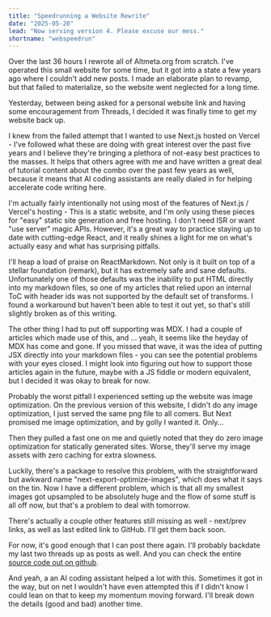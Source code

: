 ```yaml
---
title: "Speedrunning a Website Rewrite"
date: "2025-05-20"
lead: "Now serving version 4. Please excuse our mess."
shortname: "webspeedrun"
---
```


Over the last 36 hours I rewrote all of Altmeta.org from scratch. I've operated this small website for some time, but it got into a state a few years ago where I couldn't add new posts. I made an elaborate plan to revamp, but that failed to materialize, so the website went neglected for a long time.

Yesterday, between being asked for a personal website link and having some encouragement from Threads, I decided it was finally time to get my website back up.

I knew from the failed attempt that I wanted to use Next.js hosted on Vercel - I've followed what these are doing with great interest over the past five years and I believe they're bringing a plethora of not-easy best practices to the masses. It helps that others agree with me and have written a great deal of tutorial content about the combo over the past few years as well, because it means that AI coding assistants are really dialed in for helping accelerate code writing here.

I'm actually fairly intentionally not using most of the features of Next.js / Vercel's hosting - This is a static website, and I'm only using these pieces for "easy" static site generation and free hosting. I don't need ISR or want "use server" magic APIs. However, it's a great way to practice staying up to date with cutting-edge React, and it really shines a light for me on what's actually easy and what has surprising pitfalls.

I'll heap a load of praise on ReactMarkdown. Not only is it built on top of a stellar foundation (remark), but it has extremely safe and sane defaults. Unfortunately one of those defaults was the inability to put HTML directly into my markdown files, so one of my articles that relied upon an internal ToC with header ids was not supported by the default set of transforms. I found a workaround but haven't been able to test it out yet, so that's still slightly broken as of this writing.

The other thing I had to put off supporting was MDX. I had a couple of articles which made use of this, and ... yeah, it seems like the heyday of MDX has come and gone. If you missed that wave, it was the idea of putting JSX directly into your markdown files - you can see the potential problems with your eyes closed. I might look into figuring out how to support those articles again in the future, maybe with a JS fiddle or modern equivalent, but I decided it was okay to break for now.

Probably the worst pitfall I experienced setting up the website was image optimization. On the previous version of this website, I didn't do any image optimization, I just served the same png file to all comers. But Next promised me image optimization, and by golly I wanted it. Only...

Then they pulled a fast one on me and quietly noted that they do zero image optimization for statically generated sites. Worse, they'll serve my image assets with zero caching for extra slowness.

Luckily, there's a package to resolve this problem, with the straightforward but awkward name "next-export-optimize-images", which does what it says on the tin. Now I have a different problem, which is that all my smallest images got upsampled to be absolutely huge and the flow of some stuff is all off now, but that's a problem to deal with tomorrow.

There's actually a couple other features still missing as well - next/prev links, as well as last edited link to GitHub. I'll get them back soon.

For now, it's good enough that I can post there again. I'll probably backdate my last two threads up as posts as well. And you can check the entire [source code out on github](https://github.com/zandaleph/altmeta-org).

And yeah, a an AI coding assistant helped a lot with this. Sometimes it got in the way, but on net I wouldn't have even attempted this if I didn't know I could lean on that to keep my momentum moving forward. I'll break down the details (good and bad) another time.
